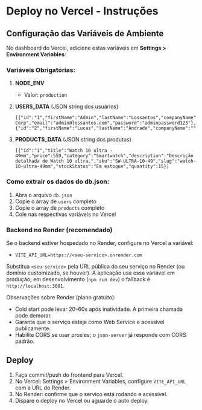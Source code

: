 # Deploy no Vercel - Instruções

## Configuração das Variáveis de Ambiente

No dashboard do Vercel, adicione estas variáveis em **Settings > Environment Variables**:

### Variáveis Obrigatórias:

1. **NODE_ENV**
   - Valor: `production`

2. **USERS_DATA** (JSON string dos usuários)
   ```
   [{"id":"1","firstName":"Admin","lastName":"Lossantos","companyName":"Lossantos Corp","email":"admin@lossantos.com","password":"adminpassword123"},{"id":"2","firstName":"Lucas","lastName":"Andrade","companyName":"","email":"lucas.andrade@email.com","password":"senhaforte456"}]
   ```

3. **PRODUCTS_DATA** (JSON string dos produtos)
   ```
   [{"id":"1","title":"Watch 10 ultra - 49mm","price":559,"category":"Smartwatch","description":"Descrição detalhada do Watch 10 ultra.","sku":"SW-ULTRA-10-49","slug":"watch-10-ultra-49mm","stockStatus":"Em estoque","quantity":15}]
   ```

### Como extrair os dados do db.json:

1. Abra o arquivo `db.json`
2. Copie o array de `users` completo
3. Copie o array de `products` completo
4. Cole nas respectivas variáveis no Vercel

### Backend no Render (recomendado)

Se o backend estiver hospedado no Render, configure no Vercel a variável:

- `VITE_API_URL=https://<seu-servico>.onrender.com`

Substitua `<seu-servico>` pela URL pública do seu serviço no Render (ou domínio customizado, se houver). A aplicação usa essa variável em produção; em desenvolvimento (`npm run dev`) o fallback é `http://localhost:3001`.

Observações sobre Render (plano gratuito):
- Cold start pode levar 20–60s após inatividade. A primeira chamada pode demorar.
- Garanta que o serviço esteja como Web Service e acessível publicamente.
- Habilite CORS se usar proxies; o `json-server` já responde com CORS padrão.

## Deploy
1. Faça commit/push do frontend para Vercel.
2. No Vercel: Settings > Environment Variables, configure `VITE_API_URL` com a URL do Render.
3. No Render: confirme que o serviço está rodando e acessível.
4. Dispare o deploy no Vercel ou aguarde o auto deploy.
